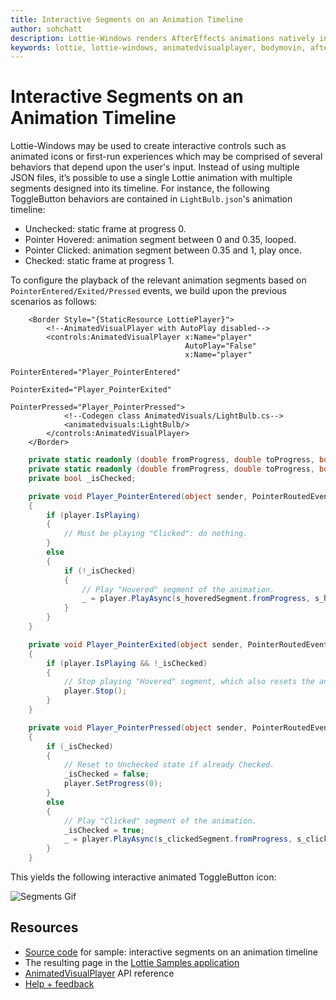 ```yaml
---
title: Interactive Segments on an Animation Timeline
author: sohchatt
description: Lottie-Windows renders AfterEffects animations natively in Windows applications.
keywords: lottie, lottie-windows, animatedvisualplayer, bodymovin, aftereffects, windows 10, uwp, uwp community toolkit
---
```


# Interactive Segments on an Animation Timeline

Lottie-Windows may be used to create interactive controls such as animated icons or first-run experiences which may be comprised of several behaviors that depend upon the user's input. Instead of using multiple JSON files, it’s possible to use a single Lottie animation with multiple segments designed into its timeline.
For instance, the following ToggleButton behaviors are contained in `LightBulb.json`'s animation timeline:

* Unchecked: static frame at progress 0.
* Pointer Hovered: animation segment between 0 and 0.35, looped.
* Pointer Clicked: animation segment between 0.35 and 1, play once.
* Checked: static frame at progress 1.

To configure the playback of the relevant animation segments based on `PointerEntered/Exited/Pressed` events, we build upon the previous scenarios as follows:

```xaml
    <Border Style="{StaticResource LottiePlayer}">
        <!--AnimatedVisualPlayer with AutoPlay disabled-->
        <controls:AnimatedVisualPlayer x:Name="player"
                                       AutoPlay="False"
                                       x:Name="player"
                                       PointerEntered="Player_PointerEntered"
                                       PointerExited="Player_PointerExited"
                                       PointerPressed="Player_PointerPressed">
            <!--Codegen class AnimatedVisuals/LightBulb.cs-->
            <animatedvisuals:LightBulb/>
        </controls:AnimatedVisualPlayer>
    </Border>
```

```C#
    private static readonly (double fromProgress, double toProgress, bool looping) s_hoveredSegment = (0, 0.35, true);
    private static readonly (double fromProgress, double toProgress, bool looping) s_clickedSegment = (0.35, 1, false);
    private bool _isChecked;

    private void Player_PointerEntered(object sender, PointerRoutedEventArgs e)
    {
        if (player.IsPlaying)
        {
            // Must be playing "Clicked": do nothing.
        }
        else
        {
            if (!_isChecked)
            {
                // Play "Hovered" segment of the animation.
                _ = player.PlayAsync(s_hoveredSegment.fromProgress, s_hoveredSegment.toProgress, s_hoveredSegment.looping);
            }
        }
    }

    private void Player_PointerExited(object sender, PointerRoutedEventArgs e)
    {
        if (player.IsPlaying && !_isChecked)
        {
            // Stop playing "Hovered" segment, which also resets the animation to its initial frame.
            player.Stop();
        }
    }

    private void Player_PointerPressed(object sender, PointerRoutedEventArgs e)
    {
        if (_isChecked)
        {
            // Reset to Unchecked state if already Checked.
            _isChecked = false;
            player.SetProgress(0);
        }
        else
        {
            // Play "Clicked" segment of the animation.
            _isChecked = true;
            _ = player.PlayAsync(s_clickedSegment.fromProgress, s_clickedSegment.toProgress, s_clickedSegment.looping);
        }
    }

```

This yields the following interactive animated ToggleButton icon:

![Segments Gif](../resources/images/Animations/Lottie/LottieDocs_Segments.gif)

## Resources

* [Source code](https://github.com/windows-toolkit/Lottie-Windows/blob/master/samples/LottieSamples/Scenarios/SegmentsPage.xaml.cs) for sample: interactive segments on an animation timeline
* The resulting page in the [Lottie Samples application](http://aka.ms/lottiesamples)
* [AnimatedVisualPlayer](https://docs.microsoft.com/uwp/api/microsoft.ui.xaml.controls.animatedvisualplayer) API reference
* [Help + feedback](https://github.com/windows-toolkit/Lottie-Windows/issues)